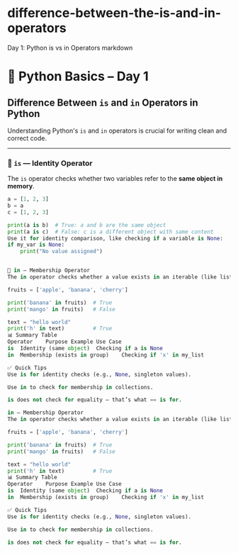 # difference-between-the-is-and-in-operators
 Day 1: Python is vs in Operators
markdown
# 🐍 Python Basics – Day 1  
## Difference Between `is` and `in` Operators in Python

Understanding Python's `is` and `in` operators is crucial for writing clean and correct code.

---

### 🔹 `is` — Identity Operator  
The `is` operator checks whether two variables refer to the **same object in memory**.

```python
a = [1, 2, 3]
b = a
c = [1, 2, 3]

print(a is b)  # True: a and b are the same object
print(a is c)  # False: c is a different object with same content
Use it for identity comparison, like checking if a variable is None:
if my_var is None:
    print("No value assigned")


🔹 in — Membership Operator
The in operator checks whether a value exists in an iterable (like lists, strings, or tuples).

fruits = ['apple', 'banana', 'cherry']

print('banana' in fruits)  # True
print('mango' in fruits)   # False

text = "hello world"
print('h' in text)         # True
📊 Summary Table
Operator	Purpose	Example Use Case
is	Identity (same object)	Checking if a is None
in	Membership (exists in group)	Checking if 'x' in my_list

✅ Quick Tips
Use is for identity checks (e.g., None, singleton values).

Use in to check for membership in collections.

is does not check for equality — that’s what == is for.

in — Membership Operator
The in operator checks whether a value exists in an iterable (like lists, strings, or tuples).

fruits = ['apple', 'banana', 'cherry']

print('banana' in fruits)  # True
print('mango' in fruits)   # False

text = "hello world"
print('h' in text)         # True
📊 Summary Table
Operator	Purpose	Example Use Case
is	Identity (same object)	Checking if a is None
in	Membership (exists in group)	Checking if 'x' in my_list

✅ Quick Tips
Use is for identity checks (e.g., None, singleton values).

Use in to check for membership in collections.

is does not check for equality — that’s what == is for.


